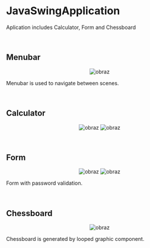 # JavaSwingApplication
Aplication includes Calculator, Form and Chessboard

<br><h2>Menubar</h2><p align="center">
![obraz](https://user-images.githubusercontent.com/76397174/161346842-dd0b5914-258c-484c-b5e3-3ddd48a22ee9.png)</p>
Menubar is used to navigate between scenes.


<br><h2>Calculator</h2><p align="center">
  ![obraz](https://user-images.githubusercontent.com/76397174/161346736-132e9d2f-39f2-4353-b61f-c56dbfe2ffee.png)
![obraz](https://user-images.githubusercontent.com/76397174/161346768-b84dc820-4937-4824-8091-de8679460a33.png)
</p>



<br><h2>Form</h2><p align="center"> 
![obraz](https://user-images.githubusercontent.com/76397174/161346192-46124185-2421-4995-a149-4410b6d98236.png)
  ![obraz](https://user-images.githubusercontent.com/76397174/161346254-ca46f26c-fc88-4765-aeb9-fb5265e8b691.png)
</p>Form with password validation.

<br><h2>Chessboard</h2><p align="center"> 
![obraz](https://user-images.githubusercontent.com/76397174/161346345-5e57333b-e7c5-4969-93e6-39bda0c181c7.png)</p>
Chessboard is generated by looped graphic component.
